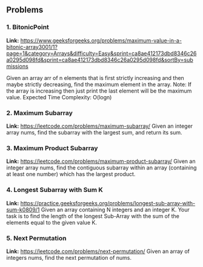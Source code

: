 ## Problems

### 1. BitonicPoint <br>
**Link:** https://www.geeksforgeeks.org/problems/maximum-value-in-a-bitonic-array3001/1?page=1&category=Arrays&difficulty=Easy&sprint=ca8ae412173dbd8346c26a0295d098fd&sprint=ca8ae412173dbd8346c26a0295d098fd&sortBy=submissions

Given an array arr of n elements that is first strictly increasing and then maybe strictly 
decreasing, find the maximum element in the array.
Note: If the array is increasing then just print the last element will be the maximum value.
Expected Time Complexity: O(logn)

### 2. Maximum Subarray
**Link:** https://leetcode.com/problems/maximum-subarray/
Given an integer array nums, find the subarray with the largest sum, and return its sum.

### 3. Maximum Product Subarray
**Link:** https://leetcode.com/problems/maximum-product-subarray/
Given an integer array nums, find the contiguous subarray within an array (containing at least one number) which has the largest product.

### 4. Longest Subarray with Sum K
**Link:** https://practice.geeksforgeeks.org/problems/longest-sub-array-with-sum-k0809/1
Given an array containing N integers and an integer K. Your task is to find the length of the longest Sub-Array with the sum of the elements equal to the given value K.

### 5. Next Permutation
**Link:** https://leetcode.com/problems/next-permutation/
Given an array of integers nums, find the next permutation of nums.